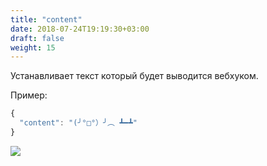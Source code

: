```yaml
---
title: "content"
date: 2018-07-24T19:19:30+03:00
draft: false
weight: 15
---
```

Устанавливает текст который будет выводится вебхуком.

Пример:

```javascript
{
  "content": "(╯°□°）╯︵ ┻━┻"
}
```

![](../img/content.png)
